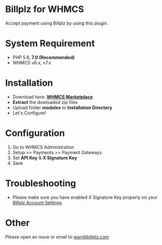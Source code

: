 # Billplz for WHMCS

Accept payment using Billplz by using this plugin.

# System Requirement

* PHP 5.6, **7.0 (Recommended)**
* WHMCS v6.x, v7.x

# Installation

* Download here: [**WHMCS Marketplace**](https://marketplace.whmcs.com/product/1150)
* **Extract** the dowloaded zip files
* Upload folder **modules** to **Installation Directory**
* Let's Configure!

# Configuration

1. Go to WHMCS Administration
2. Setup >> Payments >> Payment Gateways
3. Set **API Key** & **X Signature Key**
4. Save

# Troubleshooting

* Please make sure you have enabled X Signature Key properly on your [Billplz Account Settings](https://www.billplz.com/enterprise/setting)

# Other

Please open an issue or email to wan@billplz.com
